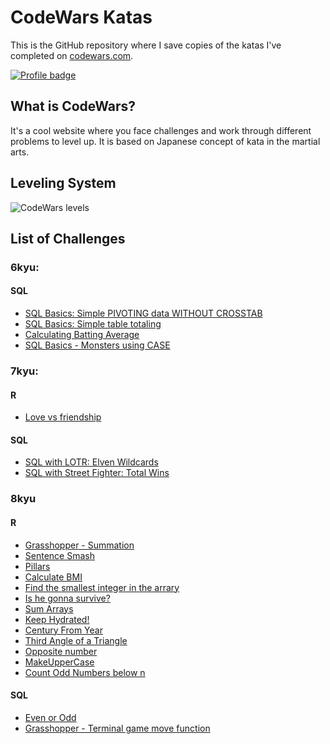 # CodeWars Katas

This is the GitHub repository where I save copies of the katas I've completed on
[codewars.com](https://www.codewars.com/).

[![Profile badge](https://www.codewars.com/users/BRSRKR/badges/large)](https://www.codewars.com/users/BRSRKR)

## What is CodeWars?

It's a cool website where you face challenges and work through different problems to level up. It is based on Japanese concept of kata in the martial arts.

## Leveling System

![CodeWars levels](https://i.imgur.com/Vm77XMv.png)

## List of Challenges

### 6kyu:

#### SQL
* [ SQL Basics: Simple PIVOTING data WITHOUT CROSSTAB](https://github.com/BRSRKR/CodeWars-Katas/blob/master/SQL/6kyu%20-%20SQL%20Basics:%20Simple%20PIVOTING%20data%20WITHOUT%20CROSSTAB)
* [SQL Basics: Simple table totaling](https://github.com/BRSRKR/CodeWars-Katas/blob/master/SQL/6kyu%20-%20SQL%20Basics:%20Simple%20table%20totaling)
* [Calculating Batting Average](https://github.com/BRSRKR/CodeWars-Katas/blob/master/SQL/6kyu%20-%20Calculating%20Batting%20Average)
* [SQL Basics - Monsters using CASE](https://github.com/BRSRKR/CodeWars-Katas/blob/master/SQL/6kyu%20-%20SQL%20Basics%20-%20Monsters%20using%20CASE)


### 7kyu:

#### R
* [Love vs friendship](https://github.com/BRSRKR/CodeWars-Katas/blob/master/R/7kyu%20-%20Love%20vs%20friendship)
#### SQL
* [SQL with LOTR: Elven Wildcards](https://github.com/BRSRKR/CodeWars-Katas/blob/master/SQL/7kyu%20-%20SQL%20with%20LOTR:%20Elven%20Wildcards)
* [SQL with Street Fighter: Total Wins](https://github.com/BRSRKR/CodeWars-Katas/blob/master/SQL/7kyu%20-%20SQL%20with%20Street%20Fighter:%20Total%20Wins)


### 8kyu

#### R
* [Grasshopper - Summation](https://github.com/BRSRKR/CodeWars-Katas/blob/master/R/8kyu%20-%20Grasshopper%20-%20Summation)
* [Sentence Smash](https://github.com/BRSRKR/CodeWars-Katas/blob/master/R/8kyu%20-%20Sentence%20Smash)
* [Pillars](https://github.com/BRSRKR/CodeWars-Katas/blob/master/R/8kyu%20-%20Pillars)
* [Calculate BMI](https://github.com/BRSRKR/CodeWars-Katas/blob/master/R/8kyu%20-%20Calculate%20BMI)
* [Find the smallest integer in the arrary](https://github.com/BRSRKR/CodeWars-Katas/blob/master/R/8kyu%20-%20Find%20the%20smallest%20integer%20in%20the%20array)
* [Is he gonna survive?](https://github.com/BRSRKR/CodeWars-Katas/blob/master/R/8kyu%20-%20Is%20he%20gonna%20survive%3F)
* [Sum Arrays](https://github.com/BRSRKR/CodeWars-Katas/blob/master/R/8kyu%20-%20Sum%20Arrays)
* [Keep Hydrated!](https://github.com/BRSRKR/CodeWars-Katas/blob/master/R/8kyu%20-%20Keep%20Hydrated!)
* [Century From Year](https://github.com/BRSRKR/CodeWars-Katas/blob/master/R/8kyu%20-%20Century%20From%20Year)
* [Third Angle of a Triangle](https://github.com/BRSRKR/CodeWars-Katas/blob/master/R/8kyu%20-%20Third%20Angle%20of%20a%20Triangle)
* [Opposite number](https://github.com/BRSRKR/CodeWars-Katas/blob/master/R/8kyu%20-%20Opposite%20number)
* [MakeUpperCase](https://github.com/BRSRKR/CodeWars-Katas/blob/master/R/8kyu%20-%20MakeUpperCase)
* [Count Odd Numbers below n](https://github.com/BRSRKR/CodeWars-Katas/blob/master/R/8kyu%20-%20Count%20Odd%20Numbers%20below%20n)

#### SQL
* [Even or Odd](https://github.com/BRSRKR/CodeWars-Katas/blob/master/SQL/8kyu%20-%20Even%20or%20Odd)
* [Grasshopper - Terminal game move function](https://github.com/BRSRKR/CodeWars-Katas/tree/master/SQL)

